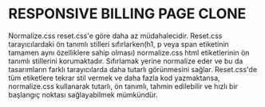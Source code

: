 # RESPONSIVE BILLING PAGE CLONE

Normalize.css reset.css'e göre daha az müdahalecidir. Reset.css tarayıcılardaki ön tanımlı stilleri sıfırlarken(h1, p veya span etiketinin tamamen aynı özelliklere sahip olması) normalize.css html etiketlerinin ön tanımlı stillerini korumaktadır. Sıfırlamak yerine normalize eder ve bu da tasarımların farklı tarayıcılarda daha tutarlı görünmesini sağlar. Reset.css'de tüm etiketlere tekrar stil vermek ve daha fazla kod yazmaktansa, normalize.css kullanarak tutarlı, ön tanımlı, tahmin edilebilir ve hızlı bir başlangıç noktası sağlayabilmek mümkündür.